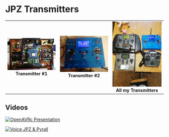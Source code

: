 # JPZ Transmitters

<table cellspacing=0>
  <tr>
    <td align=center width=200><a href="https://github.com/Ingwie/OpenAVRc_Hw/tree/V3/User's%20OpenAVRc%20Transmitters/JPZ/T1/T1.md"><img src="https://github.com/Ingwie/OpenAVRc_Hw/blob/V3/User's%20OpenAVRc%20Transmitters/JPZ/T1/JPZ_1.jpg" border="0" name="submit" title="Transmitter #1" alt="Transmitter #1"/></a><br><b>Transmitter #1</b></td>
	<td align=center width=200><a href="https://github.com/Ingwie/OpenAVRc_Hw/tree/V3/User's%20OpenAVRc%20Transmitters/JPZ/T2/T2.md"><img src="https://github.com/Ingwie/OpenAVRc_Hw/blob/V3/User's%20OpenAVRc%20Transmitters/JPZ/T2/JPZ_1.jpg" border="0" name="submit" title="Transmitter #2" alt="Transmitter #2"/></a><br><b>Transmitter #2</b></td>
	<td align=center width=200><a href="https://github.com/Ingwie/OpenAVRc_Hw/tree/V3/User's%20OpenAVRc%20Transmitters/JPZ/T3/T3.md"><img src="https://github.com/Ingwie/OpenAVRc_Hw/blob/V3/User's%20OpenAVRc%20Transmitters/JPZ/T3/ALL_TX.jpg" border="0" name="submit" title="All my Transmitters" alt="All my Transmitters"/></a><br><b>All my Transmitters</b></td>
  </tr>
</table>

## Videos
[![OpenAVRc Presentation](https://img.youtube.com/vi/jufUos4hFAM/0.jpg)](https://www.youtube.com/watch?v=jufUos4hFAM "OpenAVRc Presentation")

[![Voice JPZ & Pyrall](https://img.youtube.com/vi/75rPOE5lToo/0.jpg)](https://www.youtube.com/watch?v=75rPOE5lToo "Voice JPZ & Pyrall")

